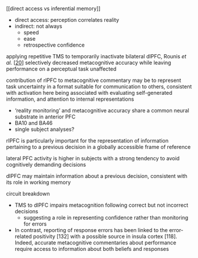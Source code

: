 [[direct access vs inferential memory]]
- direct access: perception correlates reality
- indirect: not always	
	- speed
	- ease
	- retrospective confidence


applying repetitive TMS to temporarily inactivate bilateral dlPFC, Rounis _et al._ \[[20](https://www.ncbi.nlm.nih.gov/pmc/articles/PMC3318765/#RSTB20110417C20)\] selectively decreased metacognitive accuracy while leaving performance on a perceptual task unaffected


 contribution of rlPFC to metacognitive commentary may be to represent task uncertainty in a format suitable for communication to others, consistent with activation here being associated with evaluating self-generated information, and attention to internal representations
 - ‘reality monitoring’ and metacognitive accuracy share a common neural substrate in anterior PFC
 - BA10 and BA46
 - single subject analyses?


 rlPFC is particularly important for the representation of information pertaining to a previous decision in a globally accessible frame of reference
 
 lateral PFC activity is higher in subjects with a strong tendency to avoid cognitively demanding decisions
 
 dlPFC may maintain information about a previous decision, consistent with its role in working memory
 
 
 circuit breakdown
 - TMS to dlPFC impairs metacognition following correct but not incorrect decisions
	 - suggesting a role in representing confidence rather than monitoring for errors
 - In contrast, reporting of response errors has been linked to the error-related positivity [132] with a possible source in insula cortex [118]. Indeed, accurate metacognitive commentaries about performance require access to information about both beliefs and responses